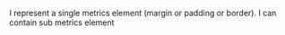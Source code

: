 I represent a single metrics element (margin or padding or border).
I can contain sub metrics element